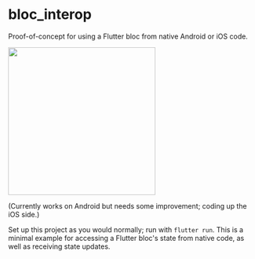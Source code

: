 # bloc_interop

Proof-of-concept for using a Flutter bloc from native Android or iOS code.

<img src="https://user-images.githubusercontent.com/23641452/224021368-d4d07b8b-0b0f-4013-94c7-73749a17fc3c.gif" width="300" />

(Currently works on Android but needs some improvement; coding up the iOS side.)

Set up this project as you would normally; run with `flutter run`. This is a minimal example for accessing a Flutter bloc's state from native code, as well as receiving state updates.

